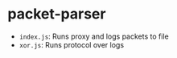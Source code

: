 # packet-parser

- `index.js`: Runs proxy and logs packets to file
- `xor.js`: Runs protocol over logs

